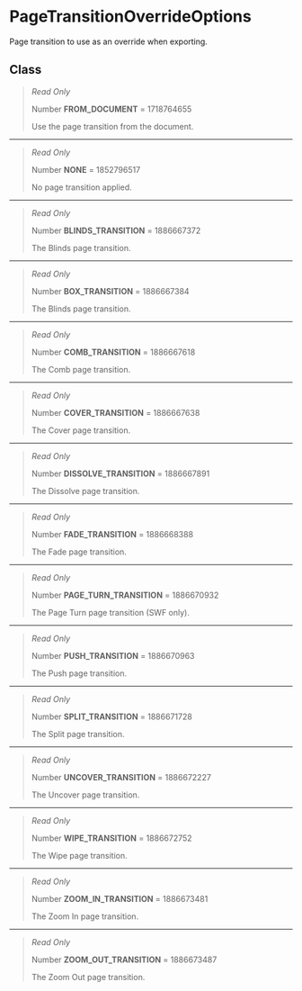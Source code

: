 # PageTransitionOverrideOptions
Page transition to use as an override when exporting.

## Class
> *Read Only* 
> 
> Number **FROM_DOCUMENT** = 1718764655
> 
> Use the page transition from the document.
*** 
> *Read Only* 
> 
> Number **NONE** = 1852796517
> 
> No page transition applied.
*** 
> *Read Only* 
> 
> Number **BLINDS_TRANSITION** = 1886667372
> 
> The Blinds page transition.
*** 
> *Read Only* 
> 
> Number **BOX_TRANSITION** = 1886667384
> 
> The Blinds page transition.
*** 
> *Read Only* 
> 
> Number **COMB_TRANSITION** = 1886667618
> 
> The Comb page transition.
*** 
> *Read Only* 
> 
> Number **COVER_TRANSITION** = 1886667638
> 
> The Cover page transition.
*** 
> *Read Only* 
> 
> Number **DISSOLVE_TRANSITION** = 1886667891
> 
> The Dissolve page transition.
*** 
> *Read Only* 
> 
> Number **FADE_TRANSITION** = 1886668388
> 
> The Fade page transition.
*** 
> *Read Only* 
> 
> Number **PAGE_TURN_TRANSITION** = 1886670932
> 
> The Page Turn page transition (SWF only).
*** 
> *Read Only* 
> 
> Number **PUSH_TRANSITION** = 1886670963
> 
> The Push page transition.
*** 
> *Read Only* 
> 
> Number **SPLIT_TRANSITION** = 1886671728
> 
> The Split page transition.
*** 
> *Read Only* 
> 
> Number **UNCOVER_TRANSITION** = 1886672227
> 
> The Uncover page transition.
*** 
> *Read Only* 
> 
> Number **WIPE_TRANSITION** = 1886672752
> 
> The Wipe page transition.
*** 
> *Read Only* 
> 
> Number **ZOOM_IN_TRANSITION** = 1886673481
> 
> The Zoom In page transition.
*** 
> *Read Only* 
> 
> Number **ZOOM_OUT_TRANSITION** = 1886673487
> 
> The Zoom Out page transition.

